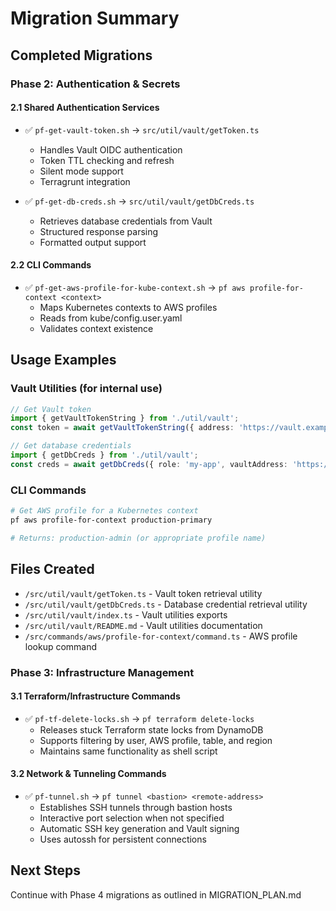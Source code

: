 # Migration Summary

## Completed Migrations

### Phase 2: Authentication & Secrets

#### 2.1 Shared Authentication Services
- ✅ `pf-get-vault-token.sh` → `src/util/vault/getToken.ts`
  - Handles Vault OIDC authentication
  - Token TTL checking and refresh
  - Silent mode support
  - Terragrunt integration

- ✅ `pf-get-db-creds.sh` → `src/util/vault/getDbCreds.ts`
  - Retrieves database credentials from Vault
  - Structured response parsing
  - Formatted output support

#### 2.2 CLI Commands
- ✅ `pf-get-aws-profile-for-kube-context.sh` → `pf aws profile-for-context <context>`
  - Maps Kubernetes contexts to AWS profiles
  - Reads from kube/config.user.yaml
  - Validates context existence

## Usage Examples

### Vault Utilities (for internal use)
```typescript
// Get Vault token
import { getVaultTokenString } from './util/vault';
const token = await getVaultTokenString({ address: 'https://vault.example.com' });

// Get database credentials
import { getDbCreds } from './util/vault';
const creds = await getDbCreds({ role: 'my-app', vaultAddress: 'https://vault.example.com' });
```

### CLI Commands
```bash
# Get AWS profile for a Kubernetes context
pf aws profile-for-context production-primary

# Returns: production-admin (or appropriate profile name)
```

## Files Created
- `/src/util/vault/getToken.ts` - Vault token retrieval utility
- `/src/util/vault/getDbCreds.ts` - Database credential retrieval utility
- `/src/util/vault/index.ts` - Vault utilities exports
- `/src/util/vault/README.md` - Vault utilities documentation
- `/src/commands/aws/profile-for-context/command.ts` - AWS profile lookup command

### Phase 3: Infrastructure Management

#### 3.1 Terraform/Infrastructure Commands
- ✅ `pf-tf-delete-locks.sh` → `pf terraform delete-locks`
  - Releases stuck Terraform state locks from DynamoDB
  - Supports filtering by user, AWS profile, table, and region
  - Maintains same functionality as shell script

#### 3.2 Network & Tunneling Commands
- ✅ `pf-tunnel.sh` → `pf tunnel <bastion> <remote-address>`
  - Establishes SSH tunnels through bastion hosts
  - Interactive port selection when not specified
  - Automatic SSH key generation and Vault signing
  - Uses autossh for persistent connections

## Next Steps
Continue with Phase 4 migrations as outlined in MIGRATION_PLAN.md